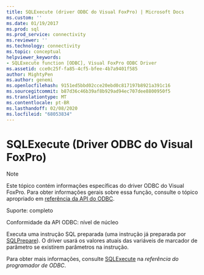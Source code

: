 ```yaml
---
title: SQLExecute (driver ODBC do Visual FoxPro) | Microsoft Docs
ms.custom: ''
ms.date: 01/19/2017
ms.prod: sql
ms.prod_service: connectivity
ms.reviewer: ''
ms.technology: connectivity
ms.topic: conceptual
helpviewer_keywords:
- SQLExecute function [ODBC], Visual FoxPro ODBC Driver
ms.assetid: cce0c25f-fa85-4cf5-bfee-4b7a9401f585
author: MightyPen
ms.author: genemi
ms.openlocfilehash: 9151ed5bbd02cce20ebd0c817197b8921a391c16
ms.sourcegitcommit: b87d36c46b39af8b929ad94ec707dee8800950f5
ms.translationtype: MT
ms.contentlocale: pt-BR
ms.lasthandoff: 02/08/2020
ms.locfileid: "68053834"
---
```

# <a name="sqlexecute-visual-foxpro-odbc-driver"></a>SQLExecute (Driver ODBC do Visual FoxPro)
> [!NOTE]  
>  Este tópico contém informações específicas do driver ODBC do Visual FoxPro. Para obter informações gerais sobre essa função, consulte o tópico apropriado em [referência da API do ODBC](../../odbc/reference/syntax/odbc-api-reference.md).  
  
 Suporte: completo  
  
 Conformidade da API ODBC: nível de núcleo  
  
 Executa uma instrução SQL preparada (uma instrução já preparada por [SQLPrepare](../../odbc/microsoft/sqlprepare-visual-foxpro-odbc-driver.md)). O driver usará os valores atuais das variáveis de marcador de parâmetro se existirem parâmetros na instrução.  
  
 Para obter mais informações, consulte [SQLExecute](../../odbc/reference/syntax/sqlexecute-function.md) na *referência do programador de ODBC*.
